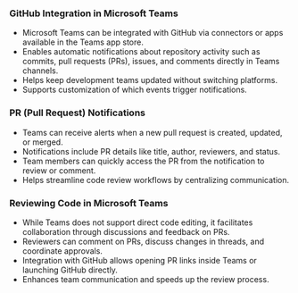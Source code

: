 ### GitHub Integration in Microsoft Teams

* Microsoft Teams can be integrated with GitHub via connectors or apps available in the Teams app store.
* Enables automatic notifications about repository activity such as commits, pull requests (PRs), issues, and comments directly in Teams channels.
* Helps keep development teams updated without switching platforms.
* Supports customization of which events trigger notifications.


### PR (Pull Request) Notifications

* Teams can receive alerts when a new pull request is created, updated, or merged.
* Notifications include PR details like title, author, reviewers, and status.
* Team members can quickly access the PR from the notification to review or comment.
* Helps streamline code review workflows by centralizing communication.


### Reviewing Code in Microsoft Teams

* While Teams does not support direct code editing, it facilitates collaboration through discussions and feedback on PRs.
* Reviewers can comment on PRs, discuss changes in threads, and coordinate approvals.
* Integration with GitHub allows opening PR links inside Teams or launching GitHub directly.
* Enhances team communication and speeds up the review process.
